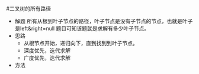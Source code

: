 #二叉树的所有路径
- 解题
所有从根到叶子节点的路径，叶子节点是没有子节点的节点，也就是叶子是left&right=null
题目可知该题就是求解有多少叶子节点。
- 思路
    - 从根节点开始，递归向下，直到找到到叶子节点。
    - 深度优先，迭代求解
    - 广度优先，迭代求解
- 方法